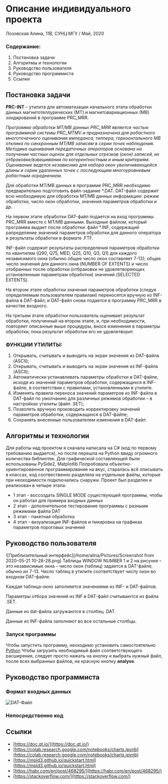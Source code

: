 # Описание индивидуального проекта

Лозовская Алина, 11В, СУНЦ МГУ / Май, 2020
### Содержание:
 1. Постановка задачи
 2. Алгоритмы и технологии
 3. Руководство пользователя
 4. Руководство программиста
 5. Ссылки

## Постановка задачи
**PRC-INT** – утилита для автоматизации начального этапа обработки данных магнитотеллурических (МТ) и магнитовариационных (МВ) зондирований в программе PRC_MRR.

*Программа обработки МТ/МВ данных PRC_MRR является частью программной системы PRC_MTMV и предназначена для робастного многоточечного оценивания импеданса, типпера, горизонтального МВ отклика по синхронным МТ/МВ записям в серии точек наблюдения. Методика оценивания передаточных операторов основана на получении частных оценок для отдельных отрезков (окон) записей, их отбраковке/взвешивании по когерентностным и иным критериям. Оценивание ведется независимо для
набора окон увеличивающейся длины и серии удаленных точек с последующим многоуровневым робастным осреднением.*

Для обработки МТ/МВ данных в программе PRC_MRR необходимо предварительно подготовить файл-задание *.DAT. DAT-файл содержит всю необходимую для обработки МТ/МВ данных информацию: режим обработки, число окон обработки, значения параметров обработки и др.

На первом этапе обработки DAT-файл подается на вход программы PRC_MRR вместе с МТ/МВ данными. Выходные файлом, который программа выдает после обработки: файл *.INF, содержащий рапределение значений параметров обработки для данного оператора и результаты обработки в формате .FTF.

INF-файл содержит результаты распределения параметров обработки по квантилям (Q90, Q75, MED, Q25, Q10, Q3, Q1) для каждого независимого окна (обычно общее число окон составляет 7-13); общее число значений для данного окна (NUMBER OF EXTENTS) и число отобранных после обработки (отбраковки не удовлетворяющих установленным параметрам обработки) значений (SELECTED EXTENTS).

На втором этапе обработки значения параметров обработки (следуя определяемым пользователем правилам) переносятся вручную из INF-файла в DAT-файл, и DAT-файл снова подается в программу PRC_MRR в качестве входного.

На третьем этапе обработки пользователь оценивает результат обработки, полученный на втором этапе, и, при необходимости, повторяет описанные выше процедуры, внося изменения в параметры обработки, пока результат обработки его не удовлетворит.

### ФУНКЦИИ УТИЛИТЫ:
1. Открывать, считывать и выводить на экран значения из DAT-файла (ASCII);
2. Открывать, считывать и выводить на экран значения из INF-файла (ASCII);
3. Автоматически устанавливать параметры обработки в DAT-файле, исходя из значений параметров обработки, содержащихся в INF-файле, в соответствии с правилами, установленными в утилите.
4. Изменять правила переноса значений параметров из INF-файла в DAT-файл по умолчанию для различных режимов обработки – в настройках утилиты (файл .SET);
5. Позволять вручную производить корректировку значений параметров обработки, содержащихся в DAT-файле;
6. Сохранять внесенные пользователем изменения в DAT-файл.
## Алгоритмы и технологии
Для работы над проектом я сначала написала на C# (код по первому требованию выдается), но после перешла на Python ввиду огромного количества библиотек.
Для графической составляющей были использованы PySide2, Matplotlib
Попробовала объектно-ориентированное программирование на вкус, старалась всё описывать в классах, код соотвественно разделяла на отдельные файлы, которые при неоходимости подключались снаружи.
Проект был разделен и реализован в четыре этапа:
- 1 этап - воссоздать SINGLE MODE существующей программы, чтобы он работал для примера входных данных
- 2 этап - дополнительное тестирование программы с разными режимами файла DAT
- 3 этап - пакетная обработка
- 4 этап - визуализация INF-файлов и пикировка на графиках параметров пороговых значений
## Руководство пользователя
![Приблизительный интерфейс](/home/alina/Pictures/Screenshot from 2020-05-21 10-28-28.png)
Таблицы WINDOW NUMBER 1 и 2 на рисунке – это независимые окна – число окон (таблиц) задается в DAT-файле, обычно их 7-13. Число таблиц в утилите соответствует числу окон во входном DAT-файле.

Каждая таблица-окно заполняется значениями из INF- и DAT-файлов.

Параметры отбора значений из INF в DAT-файл считываются из файла .SET.

Данные из dat-файла загружаются в столбец .DAT.

Данные из INF-файла заполняют во все остальные столбцы.
### Запуск программы
Чтобы запустить программу, неоходимо установить самостоятельно [Python](https://www.python.org/downloads/release/python-383/) 
Чтобы загрузить необходимый файл соответствующего расширения, следует просто нажать на кнопку и выбрать нужный файл, после всех выбранных файлов, на красную кнопку **analyse**.
## Руководство программиста
### Формат входных данных
![DAT-Файл](https://photos.google.com/album/AF1QipNJ2i4Pu1MC5pl7KtZtJEyz0r-TtxyzcsDEhF6L/photo/AF1QipNEfwVpnlv8LnhCTV9qb3-yOEyE0rpTH47wNwom)
### Непосредственно код
## Ссылки
- [https://doc.qt.io/](https://doc.qt.io/)
- [https://colab.research.google.com/notebooks/charts.ipynb](https://colab.research.google.com/notebooks/charts.ipynb)
- [https://mpld3.github.io/quickstart.html](https://mpld3.github.io/quickstart.html)
- [https://habr.com/en/post/468295/](https://habr.com/en/post/468295/)
- [https://stackoverflow.com/](https://stackoverflow.com/)